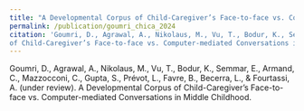 ```yaml
---
title: "A Developmental Corpus of Child-Caregiver’s Face-to-face vs. Computer-mediated Conversations in Middle Childhood."
permalink: /publication/goumri_chica_2024
citation: 'Goumri, D., Agrawal, A., Nikolaus, M., Vu, T., Bodur, K., Semmar, E., Armand, C., Mazzocconi, C., Gupta, S., Prévot, L., Favre, B., Becerra, L., & Fourtassi, A. (under review). A Developmental Corpus
of Child-Caregiver’s Face-to-face vs. Computer-mediated Conversations in Middle Childhood.'
---
```

Goumri, D., Agrawal, A., Nikolaus, M., Vu, T., Bodur, K., Semmar, E., Armand, C., Mazzocconi, C., Gupta, S., Prévot, L., Favre, B., Becerra, L., & Fourtassi, A. (under review). A Developmental Corpus
of Child-Caregiver’s Face-to-face vs. Computer-mediated Conversations in Middle Childhood.
